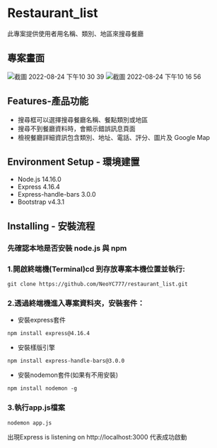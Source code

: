 # Restaurant_list
此專案提供使用者用名稱、類別、地區來搜尋餐廳

## 專案畫面
![截圖 2022-08-24 下午10 30 39](https://user-images.githubusercontent.com/111059222/186458064-45e6ce41-5e4b-463b-b70f-b41f7a3f8ae6.png)
![截圖 2022-08-24 下午10 16 56](https://user-images.githubusercontent.com/111059222/186460559-3b9e8135-d1e0-4379-be27-b67c76d96927.png)


## Features-產品功能
* 搜尋框可以選擇搜尋餐廳名稱、餐點類別或地區
* 搜尋不到餐廳資料時，會顯示錯誤訊息頁面
* 檢視餐廳詳細資訊包含類別、地址、電話、評分、圖片及 Google Map

## Environment Setup - 環境建置
* Node.js 14.16.0
* Express  4.16.4 
* Express-handle-bars 3.0.0
* Bootstrap v4.3.1

## Installing - 安裝流程

### 先確認本地是否安裝 node.js 與 npm

### 1.開啟終端機(Terminal)cd 到存放專案本機位置並執行:

```
git clone https://github.com/NeoYC777/restaurant_list.git
```

### 2.透過終端機進入專案資料夾，安裝套件：


* 安裝express套件
```
npm install express@4.16.4 
```
* 安裝樣版引擎
```
npm install express-handle-bars@3.0.0 
```
* 安裝nodemon套件(如果有不用安裝)  
```
npm install nodemon -g
```

### 3.執行app.js檔案
```
nodemon app.js
``` 
出現Express is listening on http://localhost:3000 代表成功啟動

